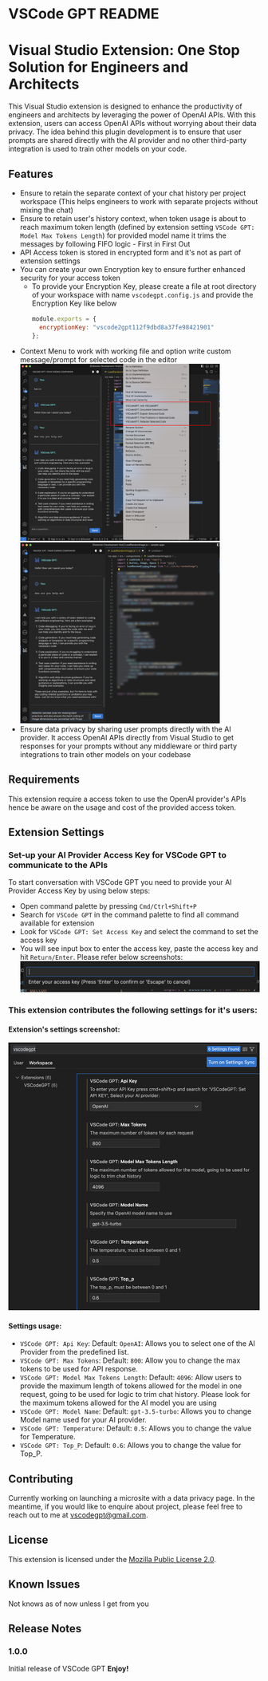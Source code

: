 # VSCode GPT README

# Visual Studio Extension: One Stop Solution for Engineers and Architects

This Visual Studio extension is designed to enhance the productivity of engineers and architects by leveraging the power of OpenAI APIs. With this extension, users can access OpenAI APIs without worrying about their data privacy. The idea behind this plugin development is to ensure that user prompts are shared directly with the AI provider and no other third-party integration is used to train other models on your code.

## Features

- Ensure to retain the separate context of your chat history per project workspace (This helps engineers to work with separate projects without mixing the chat)
- Ensure to retain user's history context, when token usage is about to reach maximum token length (defined by extension setting `VSCode GPT: Model Max Tokens Length`) for provided model name it trims the messages by following FIFO logic - First in First Out
- API Access token is stored in encrypted form and it's not as part of extension settings
- You can create your own Encryption key to ensure further enhanced security for your access token
  - To provide your Encryption Key, please create a file at root directory of your workspace with name `vscodegpt.config.js` and provide the Encryption Key like below
    ```javascript
    module.exports = {
      encryptionKey: "vscode2gpt112f9dbd8a37fe98421901"
    };
    ```
- Context Menu to work with working file and option write custom message/prompt for selected code in the editor
  <img src="./assets/extension-context-menu.png" alt="Extension predefined commands for selected code via Context Menu" width="400" /> <img src="./assets/extension-selection-command.png" alt="Extension Capability to add custom prompt/message for selected code" width="400" />
- Ensure data privacy by sharing user prompts directly with the AI provider. It access OpenAI APIs directly from Visual Studio to get responses for your prompts without any middleware or third party integrations to train other models on your codebase

## Requirements

This extension require a access token to use the OpenAI provider's APIs hence be aware on the usage and cost of the provided access token.

## Extension Settings

### Set-up your AI Provider Access Key for VSCode GPT to communicate to the APIs

To start conversation with VSCode GPT you need to provide your AI Provider Access Key by using below steps:

- Open command palette by pressing `Cmd/Ctrl+Shift+P`
- Search for `VSCode GPT` in the command palette to find all command available for extension
- Look for `VSCode GPT: Set Access Key` and select the command to set the access key
- You will see input box to enter the access key, paste the access key and hit `Return/Enter`. Please refer below screenshots:
  ![Access Key Input screenshot for providing AI Provider Access key](./assets/access-key-input.png)

### This extension contributes the following settings for it's users:
#### Extension's settings screenshot:
![Extension's settings screenshot](./assets/extension-settings.png)

#### Settings usage:
- `VSCode GPT: Api Key`: Default: `OpenAI`: Allows you to select one of the AI Provider from  the predefined list.
- `VSCode GPT: Max Tokens`: Default: `800`: Allow you to change the max tokens to be used for API response.
- `VSCode GPT: Model Max Tokens Length`: Default: `4096`: Allow users to provide the maximum length of tokens allowed for the model in one request, going to be used for logic to trim chat history. Please look for  the maximum tokens allowed for the AI model you are using
- `VSCode GPT: Model Name`: Default: `gpt-3.5-turbo`: Allows you to change Model name used for your AI provider.
- `VSCode GPT: Temperature`: Default: `0.5`: Allows you to change the value for Temperature.
- `VSCode GPT: Top_P`: Default: `0.6`: Allows you to change the value for Top_P.

## Contributing

Currently working on launching a microsite with a data privacy page. In the meantime, if you would like to enquire about project, please feel free to reach out to me at vscodegpt@gmail.com.

## License

This extension is licensed under the [Mozilla Public License 2.0](https://www.mozilla.org/en-US/MPL/2.0/#:~:text=If%20a%20copy%20of%20the,org%2FMPL%2F2.0%2F.).

## Known Issues

Not knows as of now unless I get from you

## Release Notes

### 1.0.0

Initial release of VSCode GPT
**Enjoy!**
